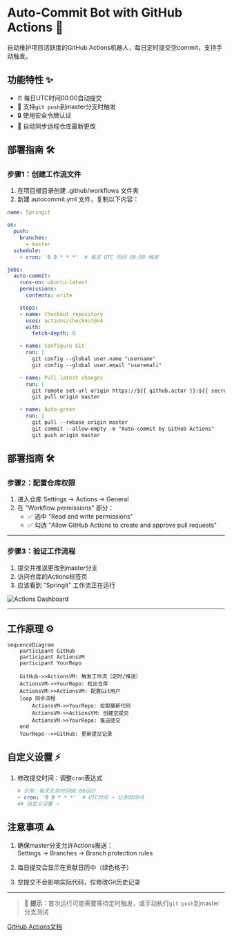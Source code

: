 # Auto-Commit Bot with GitHub Actions 🤖

自动维护项目活跃度的GitHub Actions机器人，每日定时提交空commit，支持手动触发。

## 功能特性 ✨
- ⏰ 每日UTC时间00:00自动提交
- 🚀 支持`git push`到master分支时触发
- 🔒 使用安全令牌认证
- 🔄 自动同步远程仓库最新更改

## 部署指南 🛠️

### 步骤1：创建工作流文件
1. 在项目根目录创建 .github/workflows 文件夹
2. 新建 autocommit.yml 文件，复制以下内容：

```yaml
name: Springit 

on: 
  push: 
    branches: 
      - master 
  schedule: 
    - cron: '0 0 * * *'  # 每天 UTC 时间 00:00 触发 

jobs: 
  auto-commit: 
    runs-on: ubuntu-latest 
    permissions: 
      contents: write

    steps: 
    - name: Checkout repository 
      uses: actions/checkout@v4 
      with: 
        fetch-depth: 0 

    - name: Configure Git 
      run: | 
        git config --global user.name "username" 
        git config --global user.email "useremali" 

    - name: Pull latest changes 
      run: | 
        git remote set-url origin https://${{ github.actor }}:${{ secrets.GITHUB_TOKEN }}@github.com/${{ github.repository }} 
        git pull origin master

    - name: Auto-green  
      run: | 
        git pull --rebase origin master 
        git commit --allow-empty -m "Auto-commit by GitHub Actions" 
        git push origin master
```
## 部署指南 🛠️

### 步骤2：配置仓库权限
1. 进入仓库 Settings → Actions → General  
2. 在 "Workflow permissions" 部分：  
   - ✅ 选中 "Read and write permissions"  
   - ✅ 勾选 "Allow GitHub Actions to create and approve pull requests"  

---

### 步骤3：验证工作流程
1. 提交并推送更改到master分支  
2. 访问仓库的Actions标签页  
3. 应该看到 "Springit" 工作流正在运行  

![Actions Dashboard](https://docs.github.com/assets/cb-33207/images/help/repository/actions-tab.png)

---

## 工作原理 ⚙️
```mermaid
sequenceDiagram
    participant GitHub
    participant ActionsVM
    participant YourRepo
    
    GitHub->>ActionsVM: 触发工作流（定时/推送）
    ActionsVM->>YourRepo: 检出仓库
    ActionsVM->>ActionsVM: 配置Git用户
    loop 同步流程
        ActionsVM->>YourRepo: 拉取最新代码
        ActionsVM->>ActionsVM: 创建空提交
        ActionsVM->>YourRepo: 推送提交
    end
    YourRepo-->>GitHub: 更新提交记录
```
## 自定义设置 ⚡
1. 修改提交时间：调整`cron`表达式  
   ```yaml
   # 示例：每天北京时间08:00运行
   - cron: '0 0 * * *'  # UTC时间 → 北京时间+8
   ## 自定义设置 ⚡  
   ```
## 注意事项 ⚠️
1. 确保master分支允许Actions推送：  
  Settings → Branches → Branch protection rules  
   
2. 每日提交会显示在贡献日历中（绿色格子）  

3. 空提交不会影响实际代码，仅修改Git历史记录  

---

> 📌 **提示**：首次运行可能需要等待定时触发，或手动执行`git push`到master分支测试  

[GitHub Actions文档](https://docs.github.com/actions)
